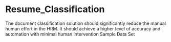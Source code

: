 # Resume_Classification
The document classification solution should significantly reduce the manual human effort in the HRM. It should achieve a higher level of accuracy and automation with minimal human intervention Sample Data Set 
